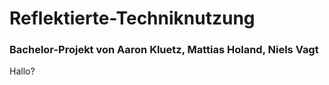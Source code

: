 # Reflektierte-Techniknutzung
### Bachelor-Projekt von Aaron Kluetz, Mattias Holand, Niels Vagt 
Hallo?
